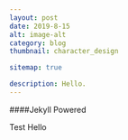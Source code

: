 ```yaml
---
layout: post
date: 2019-8-15
alt: image-alt
category: blog
thumbnail: character_design

sitemap: true

description: Hello.
---
```


####Jekyll Powered

Test Hello
